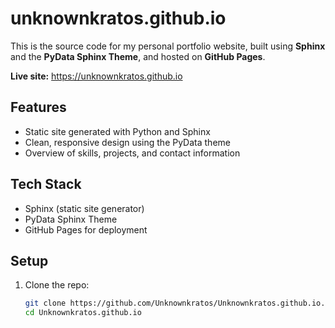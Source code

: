 # unknownkratos.github.io

This is the source code for my personal portfolio website, built using **Sphinx** and the **PyData Sphinx Theme**, and hosted on **GitHub Pages**.

**Live site:** https://unknownkratos.github.io

## Features

- Static site generated with Python and Sphinx
- Clean, responsive design using the PyData theme
- Overview of skills, projects, and contact information

## Tech Stack

- Sphinx (static site generator)
- PyData Sphinx Theme
- GitHub Pages for deployment

## Setup

1. Clone the repo:
   ```bash
   git clone https://github.com/Unknownkratos/Unknownkratos.github.io.git
   cd Unknownkratos.github.io
